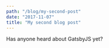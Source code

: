 ```yaml
---
path: "/blog/my-second-post"
date: "2017-11-07"
title: "My second blog post"
---
```


Has anyone heard about GatsbyJS yet?